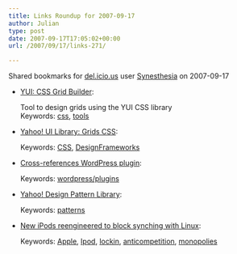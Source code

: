 ```yaml
---
title: Links Roundup for 2007-09-17
author: Julian
type: post
date: 2007-09-17T17:05:02+00:00
url: /2007/09/17/links-271/

---
```

Shared bookmarks for [del.icio.us][1] user  [Synesthesia][2] on 2007-09-17

  * [YUI: CSS Grid Builder][3]:
  
    Tool to design grids using the YUI CSS library    
    Keywords: [css][4], [tools][5]
  * [Yahoo! UI Library: Grids CSS][6]:
  
       
    Keywords: [CSS][7], [DesignFrameworks][8]
  * [Cross-references WordPress plugin][9]:
  
       
    Keywords: [wordpress/plugins][10]
  * [Yahoo! Design Pattern Library][11]:
  
       
    Keywords: [patterns][12]
  * [New iPods reengineered to block synching with Linux][13]:
  
       
    Keywords: [Apple][14], [Ipod][15], [lockin][16], [anticompetition][17], [monopolies][18]

 [1]: https://del.icio.us/
 [2]: https://del.icio.us/synesthesia
 [3]: https://developer.yahoo.com/yui/grids/builder "https://developer.yahoo.com/yui/grids/builder"
 [4]: https://del.icio.us/synesthesia/css
 [5]: https://del.icio.us/synesthesia/tools
 [6]: https://developer.yahoo.com/yui/grids "https://developer.yahoo.com/yui/grids"
 [7]: https://del.icio.us/synesthesia/CSS
 [8]: https://del.icio.us/synesthesia/DesignFrameworks
 [9]: https://francesc.hervada.org/wordpress.html "https://francesc.hervada.org/wordpress.html"
 [10]: https://del.icio.us/synesthesia/wordpress/plugins
 [11]: https://developer.yahoo.com/ypatterns/index.php "https://developer.yahoo.com/ypatterns/index.php"
 [12]: https://del.icio.us/synesthesia/patterns
 [13]: https://www.boingboing.net/2007/09/14/new-ipods-reengineer.html "https://www.boingboing.net/2007/09/14/new-ipods-reengineer.html"
 [14]: https://del.icio.us/synesthesia/Apple
 [15]: https://del.icio.us/synesthesia/Ipod
 [16]: https://del.icio.us/synesthesia/lockin
 [17]: https://del.icio.us/synesthesia/anticompetition
 [18]: https://del.icio.us/synesthesia/monopolies